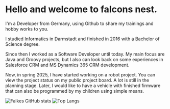 # Hello and welcome to falcons nest.

I'm a Developer from Germany, using Github to share my trainings and hobby works to you.

I studied Informatics in Darmstadt and finished in 2016 with a Bachelor of Science degree.

Since then I worked as a Software Developer until today. My main focus are Java and Groovy projects, but I also can look back on some experiences in Salesforce CRM and MS Dynamics 365 CRM development.

Now, in spring 2025, I have started working on a robot project. You can view the project status on my public project board. A lot is still in the planning stage. Later, I would like to have a vehicle with finished firmware that can also be programmed by my children using simple means.



![Falkes GitHub stats](https://github-readme-stats.vercel.app/api?username=falke327&show_icons=true&theme=solarized-dark)
![Top Langs](https://github-readme-stats.vercel.app/api/top-langs/?username=falke327&theme=solarized-dark)
